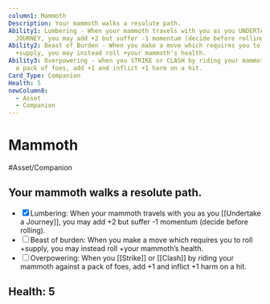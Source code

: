 ```yaml
---
column1: Mammoth
Description: Your mammoth walks a resolute path.
Ability1: Lumbering - When your mammoth travels with you as you UNDERTAKE A
  JOURNEY, you may add +2 but suffer -1 momentum (decide before rolling).
Ability2: Beast of Burden - When you make a move which requires you to roll
  +supply, you may instead roll +your mammoth's health.
Ability3: Overpowering - when you STRIKE or CLASH by riding your mammoth against
  a pack of foes, add +1 and inflict +1 harm on a hit.
Card_Type: Companion
Health: 5
newColumn8:
  - Asset
  - Companion
---
```

# Mammoth
#Asset/Companion 

## Your mammoth walks a resolute path.
- <input type="checkbox" checked>Lumbering: When your mammoth travels with you as you [[Undertake a Journey]], you may add +2 but suffer -1 momentum (decide before rolling).
- <input type="checkbox">Beast of burden: When you make a move which requires you to roll +supply, you may instead roll +your mammoth’s health.
- <input type="checkbox">Overpowering: When you [[Strike]] or [[Clash]] by riding your mammoth against a pack of foes, add +1 and inflict +1 harm on a hit.

## Health: 5